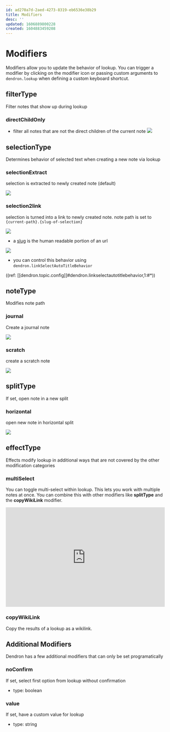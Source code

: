 ```yaml
---
id: ad270a7d-2aed-4273-8319-eb6536e38b29
title: Modifiers
desc: ''
updated: 1606889800228
created: 1604883459208
---
```


# Modifiers

Modifiers allow you to update the behavior of lookup. You can trigger a modifier by clicking on the modifier icon or passing custom arguments to `dendron.lookup` when defining a custom keyboard shortcut. 

## filterType

Filter notes that show up during lookup

### directChildOnly
-  filter all notes that are not the direct children of the current note
        ![](https://foundation-prod-assetspublic53c57cce-8cpvgjldwysl.s3-us-west-2.amazonaws.com/assets/images/lookup.dchild.jpg)

## selectionType

Determines behavior of selected text when creating a new note via lookup

### selectionExtract
selection is extracted to newly created note (default)

![](https://foundation-prod-assetspublic53c57cce-8cpvgjldwysl.s3-us-west-2.amazonaws.com/assets/images/lookup.selection.jpg)

### selection2link 

selection is turned into a link to newly created note. note path is set to `{current-path}.{slug-of-selection}` 

![](https://foundation-prod-assetspublic53c57cce-8cpvgjldwysl.s3-us-west-2.amazonaws.com/assets/images/lookup.link.jpg)
- a [slug](https://stackoverflow.com/questions/19335215/what-is-a-slug) is the human readable portion of an url
<a href="https://www.loom.com/share/abaa8083d93f4192aa480f1acef1a8b7"> 
<img style="" src="https://cdn.loom.com/sessions/thumbnails/abaa8083d93f4192aa480f1acef1a8b7-with-play.gif"> </a>

- you can control this behavior using `dendron.linkSelectAutoTitleBehavior`

((ref: [[dendron.topic.config]]#dendron.linkselectautotitlebehavior,1:#*))

## noteType

Modifies note path

### journal

Create a journal note

![](https://foundation-prod-assetspublic53c57cce-8cpvgjldwysl.s3-us-west-2.amazonaws.com/assets/images/lookup.journal.jpg)

### scratch 

create a scratch note

![](https://foundation-prod-assetspublic53c57cce-8cpvgjldwysl.s3-us-west-2.amazonaws.com/assets/images/lookup.scratch.jpg)

## splitType
If set, open note in a new split

### horizontal

open new note in horizontal split

![](https://foundation-prod-assetspublic53c57cce-8cpvgjldwysl.s3-us-west-2.amazonaws.com/assets/images/lookup.splitType.jpg)

## effectType

Effects modify lookup in additional ways that are not covered by the other modification categories

### multiSelect

You can toggle multi-select within lookup. This lets you work with multiple notes at once. You can combine this with other modifiers like **splitType** and the **copyWikiLink** modifier. 

<div style="position: relative; padding-bottom: 62.5%; height: 0;"><iframe src="https://www.loom.com/embed/913ff5490ba9445787ff1063be749658" frameborder="0" webkitallowfullscreen mozallowfullscreen allowfullscreen style="position: absolute; top: 0; left: 0; width: 100%; height: 100%;"></iframe></div>

### copyWikiLink

Copy the results of a lookup as a wikilink.

## Additional Modifiers

Dendron has a few additional modifiers that can only be set programatically

### noConfirm

If set, select first option from lookup without confirmation
- type: boolean

### value
If set, have a custom value for lookup
- type: string
